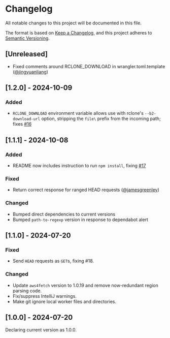 # Changelog
All notable changes to this project will be documented in this file.

The format is based on [Keep a Changelog](https://keepachangelog.com/en/1.0.0/),
and this project adheres to [Semantic Versioning](https://semver.org/spec/v2.0.0.html).

## [Unreleased]

- Fixed comments around RCLONE_DOWNLOAD in wrangler.toml.template ([@jingyuanliang](https://github.com/jingyuanliang/))

## [1.2.0] - 2024-10-09

### Added

* `RCLONE_DOWNLOAD` environment variable allows use with rclone's `--b2-download-url` option, stripping the `file\` prefix from the incoming path; fixes [#16](https://github.com/backblaze-b2-samples/cloudflare-b2/issues/16)

## [1.1.1] - 2024-10-08

### Added

* README now includes instruction to run `npm install`, fixing [#17](https://github.com/backblaze-b2-samples/cloudflare-b2/issues/17)

### Fixed

* Return correct response for ranged HEAD requests ([@jamesgreenley](https://github.com/jamesgreenley))

### Changed

* Bumped direct dependencies to current versions
* Bumped `path-to-regexp` version in response to dependabot alert

## [1.1.0] - 2024-07-20

### Fixed

* Send `HEAD` requests as `GET`s, fixing #18.

### Changed

* Update `aws4fetch` version to 1.0.19 and remove now-redundant region parsing code.
* Fix/suppress IntelliJ warnings.
* Make git ignore local worker files and directories.

## [1.0.0] - 2024-07-20

Declaring current version as 1.0.0.
